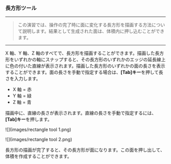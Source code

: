 

### 長方形ツール

---

> この演習では、操作の完了時に面に変化する長方形を描画する方法について説明します。結果として生成された面は、体積内に押し込むことができます。

---

X 軸、Y 軸、Z 軸のすべてで、長方形を描画することができます。描画した長方形をいずれかの軸にスナップすると、その長方形のいずれかのエッジの延長線上に色の付いた直線が表示されます。描画した長方形のいずれかの面の長さを表示することができます。面の長さを手動で指定する場合は、**[Tab]キー**を押して長さを入力します。

* X 軸 = 赤
* Y 軸 = 緑
* Z 軸 = 青

描画中に、直線の長さが表示されます。直線の長さを手動で指定するには、**[Tab]キー**を押します。

![](images/rectangle tool 1.png)

![](images/rectangle tool 2.png)

長方形の描画が完了すると、その長方形が面になります。この面を押し出して、体積を作成することができます。

